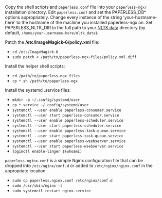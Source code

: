 Copy the shell scripts and `paperless.conf` file into your `paperless-ngx/` installation directory.  Edit `paperless.conf` and set the PAPERLESS_DB* options appropriately.  Change every instance of the string 'your-hostname-here' to the hostname of the machine you installed paperless-ngx on.  Set PAPERLESS_NLTK_DIR to the full path to your [NLTK data](https://www.nltk.org/data.html) directory (by default, `/home/your-username-here/nltk_data`).

Patch the __/etc/ImageMagick-6/policy.xml__ file:
* `cd /etc/ImageMagick-6`
* `sudo patch < /path/to/paperless-ngx-files/policy.xml.diff`

Install the helper shell scripts:
* `cd /path/to/paperless-ngx-files`
* `cp *.sh /path/to/paperless-ngx`

Install the systemd .service files:
* `mkdir -p ~/.config/systemd/user`
* `cp *.service ~/.config/systemd/user`
* `systemctl --user enable paperless-consumer.service`
* `systemctl --user start paperless-consumer.service`
* `systemctl --user enable paperless-scheduler.service`
* `systemctl --user start paperless-scheduler.service`
* `systemctl --user enable paperless-task-queue.service`
* `systemctl --user start paperless-task-queue.service`
* `systemctl --user enable paperless-wsebserver.service`
* `systemctl --user start paperless-wsebserver.service`
* `loginctl enable-linger $(whoami)`

`paperless.nginx.conf` is a simple Nginx configuration file that can be dropped into `/etc/nginx/conf.d` or added to `/etc/nginx/nginx.conf` in the appropriate location.
* `sudo cp paperless.nginx.conf /etc/nginx/conf.d`
* `sudo /usr/sbin/nginx -t`
* `sudo systemctl restart nginx.service`

